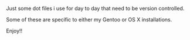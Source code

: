 Just some dot files i use for day to day that need to be version controlled.

Some of these are specific to either my Gentoo or OS X installations.

Enjoy!!
